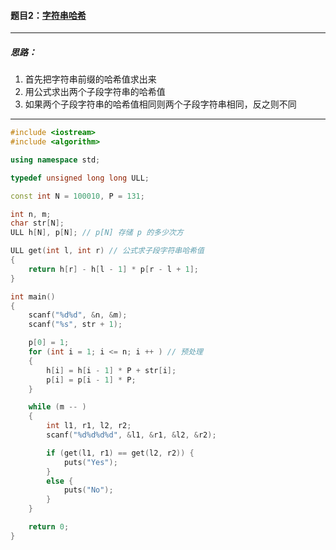 #### 题目2：<a href="https://www.acwing.com/problem/content/843/">字符串哈希</a>

------------------

##### 思路：

1. 首先把字符串前缀的哈希值求出来
2. 用公式求出两个子段字符串的哈希值
3. 如果两个子段字符串的哈希值相同则两个子段字符串相同，反之则不同

------------

```c++
#include <iostream>
#include <algorithm>

using namespace std;

typedef unsigned long long ULL;

const int N = 100010, P = 131;

int n, m;
char str[N];
ULL h[N], p[N]; // p[N] 存储 p 的多少次方

ULL get(int l, int r) // 公式求子段字符串哈希值
{
    return h[r] - h[l - 1] * p[r - l + 1];
}

int main()
{
    scanf("%d%d", &n, &m);
    scanf("%s", str + 1);

    p[0] = 1;
    for (int i = 1; i <= n; i ++ ) // 预处理
    {
        h[i] = h[i - 1] * P + str[i];
        p[i] = p[i - 1] * P;
    }

    while (m -- )
    {
        int l1, r1, l2, r2;
        scanf("%d%d%d%d", &l1, &r1, &l2, &r2);

        if (get(l1, r1) == get(l2, r2)) {
            puts("Yes");
        }
        else {
            puts("No");
        }
    }

    return 0;
}
```

